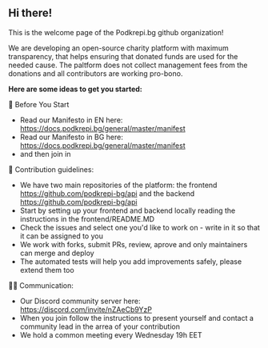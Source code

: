 ## Hi there! 

This is the welcome page of the Podkrepi.bg github organization!

We are developing an open-source charity platform with maximum transparency, that helps ensuring that donated funds are used for the needed cause. The paltform does not collect management fees from the donations and all contributors are working pro-bono.

**Here are some ideas to get you started:**

👋 Before You Start
  - Read our Manifesto in EN here: https://docs.podkrepi.bg/general/master/manifest 
  - Read our Manifesto in BG here: https://docs.podkrepi.bg/general/master/manifest
  - and then join in

🌈 Contribution guidelines:
 - We have two main repositories of the platform: the frontend https://github.com/podkrepi-bg/api and the backend https://github.com/podkrepi-bg/api
 - Start by setting up your frontend and backend locally reading the instructions in the frontend/README.MD
 - Check the issues and select one you'd like to work on - write in it so that it can be assigned to you 
 - We work with forks, submit PRs, review, aprove and only maintainers can merge and deploy
 - The automated tests will help you add improvements safely, please extend them too
 
👩‍💻 Communication:
 - Our Discord community server here: https://discord.com/invite/nZAeCb9YzP 
 - When you join follow the instructions to present yourself and contact a community lead in the arrea of your contribution
 - We hold a common meeting every Wednesday 19h EET
